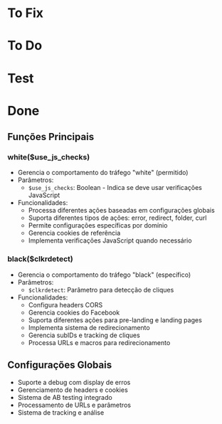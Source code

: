 # To Fix
<!-- Espaço reservado para funcionalidades que precisam ser corrigidas -->

# To Do
<!-- Espaço reservado para funcionalidades que precisam ser implementadas -->

# Test
<!-- Espaço reservado para funcionalidades em fase de teste -->

# Done

## Funções Principais

### white($use_js_checks)
- Gerencia o comportamento do tráfego "white" (permitido)
- Parâmetros:
  - `$use_js_checks`: Boolean - Indica se deve usar verificações JavaScript
- Funcionalidades:
  - Processa diferentes ações baseadas em configurações globais
  - Suporta diferentes tipos de ações: error, redirect, folder, curl
  - Permite configurações específicas por domínio
  - Gerencia cookies de referência
  - Implementa verificações JavaScript quando necessário

### black($clkrdetect)
- Gerencia o comportamento do tráfego "black" (específico)
- Parâmetros:
  - `$clkrdetect`: Parâmetro para detecção de cliques
- Funcionalidades:
  - Configura headers CORS
  - Gerencia cookies do Facebook
  - Suporta diferentes ações para pre-landing e landing pages
  - Implementa sistema de redirecionamento
  - Gerencia subIDs e tracking de cliques
  - Processa URLs e macros para redirecionamento

## Configurações Globais
- Suporte a debug com display de erros
- Gerenciamento de headers e cookies
- Sistema de AB testing integrado
- Processamento de URLs e parâmetros
- Sistema de tracking e análise 